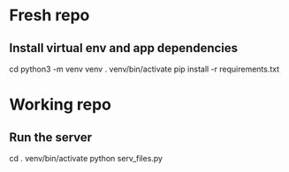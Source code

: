 # Fresh repo

## Install virtual env and app dependencies
cd <project-dir>
python3 -m venv venv
. venv/bin/activate
pip install -r requirements.txt


# Working repo

## Run the server
cd <project-dir>
. venv/bin/activate
python serv_files.py
